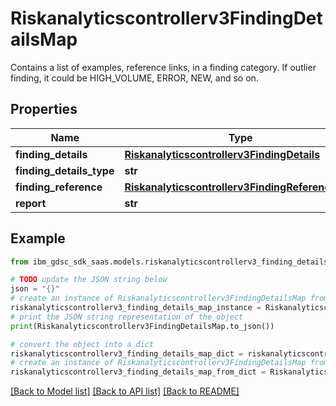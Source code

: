 # Riskanalyticscontrollerv3FindingDetailsMap

Contains a list of examples, reference links, in a finding category. If outlier finding, it could be HIGH_VOLUME, ERROR, NEW, and so on.

## Properties

Name | Type | Description | Notes
------------ | ------------- | ------------- | -------------
**finding_details** | [**Riskanalyticscontrollerv3FindingDetails**](Riskanalyticscontrollerv3FindingDetails.md) |  | [optional] 
**finding_details_type** | **str** |  | [optional] 
**finding_reference** | [**Riskanalyticscontrollerv3FindingReferenceLink**](Riskanalyticscontrollerv3FindingReferenceLink.md) |  | [optional] 
**report** | **str** |  | [optional] 

## Example

```python
from ibm_gdsc_sdk_saas.models.riskanalyticscontrollerv3_finding_details_map import Riskanalyticscontrollerv3FindingDetailsMap

# TODO update the JSON string below
json = "{}"
# create an instance of Riskanalyticscontrollerv3FindingDetailsMap from a JSON string
riskanalyticscontrollerv3_finding_details_map_instance = Riskanalyticscontrollerv3FindingDetailsMap.from_json(json)
# print the JSON string representation of the object
print(Riskanalyticscontrollerv3FindingDetailsMap.to_json())

# convert the object into a dict
riskanalyticscontrollerv3_finding_details_map_dict = riskanalyticscontrollerv3_finding_details_map_instance.to_dict()
# create an instance of Riskanalyticscontrollerv3FindingDetailsMap from a dict
riskanalyticscontrollerv3_finding_details_map_from_dict = Riskanalyticscontrollerv3FindingDetailsMap.from_dict(riskanalyticscontrollerv3_finding_details_map_dict)
```
[[Back to Model list]](../README.md#documentation-for-models) [[Back to API list]](../README.md#documentation-for-api-endpoints) [[Back to README]](../README.md)


